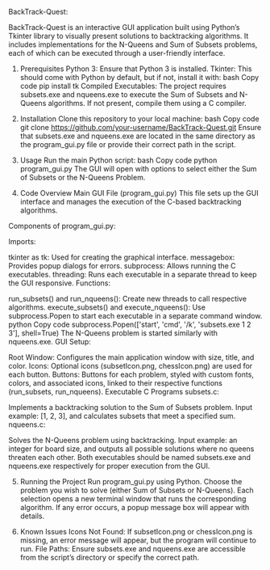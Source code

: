 BackTrack-Quest: 

BackTrack-Quest is an interactive GUI application built using Python’s Tkinter library to visually present solutions to backtracking algorithms. It includes implementations for the N-Queens and Sum of Subsets problems, each of which can be executed through a user-friendly interface.

1. Prerequisites
Python 3: Ensure that Python 3 is installed.
Tkinter: This should come with Python by default, but if not, install it with:
bash
Copy code
pip install tk
Compiled Executables: The project requires subsets.exe and nqueens.exe to execute the Sum of Subsets and N-Queens algorithms. If not present, compile them using a C compiler.

2. Installation
Clone this repository to your local machine:
bash
Copy code
git clone https://github.com/your-username/BackTrack-Quest.git
Ensure that subsets.exe and nqueens.exe are located in the same directory as the program_gui.py file or provide their correct path in the script.

3. Usage
Run the main Python script:
bash
Copy code
python program_gui.py
The GUI will open with options to select either the Sum of Subsets or the N-Queens Problem.

4. Code Overview
Main GUI File (program_gui.py)
This file sets up the GUI interface and manages the execution of the C-based backtracking algorithms.

Components of program_gui.py:

Imports:

tkinter as tk: Used for creating the graphical interface.
messagebox: Provides popup dialogs for errors.
subprocess: Allows running the C executables.
threading: Runs each executable in a separate thread to keep the GUI responsive.
Functions:

run_subsets() and run_nqueens(): Create new threads to call respective algorithms.
execute_subsets() and execute_nqueens(): Use subprocess.Popen to start each executable in a separate command window.
python
Copy code
subprocess.Popen(['start', 'cmd', '/k', 'subsets.exe 1 2 3'], shell=True)
The N-Queens problem is started similarly with nqueens.exe.
GUI Setup:

Root Window: Configures the main application window with size, title, and color.
Icons: Optional icons (subsetIcon.png, chessIcon.png) are used for each button.
Buttons: Buttons for each problem, styled with custom fonts, colors, and associated icons, linked to their respective functions (run_subsets, run_nqueens).
Executable C Programs
subsets.c:

Implements a backtracking solution to the Sum of Subsets problem.
Input example: [1, 2, 3], and calculates subsets that meet a specified sum.
nqueens.c:

Solves the N-Queens problem using backtracking.
Input example: an integer for board size, and outputs all possible solutions where no queens threaten each other.
Both executables should be named subsets.exe and nqueens.exe respectively for proper execution from the GUI.

5. Running the Project
Run program_gui.py using Python.
Choose the problem you wish to solve (either Sum of Subsets or N-Queens).
Each selection opens a new terminal window that runs the corresponding algorithm.
If any error occurs, a popup message box will appear with details.

6. Known Issues
Icons Not Found: If subsetIcon.png or chessIcon.png is missing, an error message will appear, but the program will continue to run.
File Paths: Ensure subsets.exe and nqueens.exe are accessible from the script’s directory or specify the correct path.

